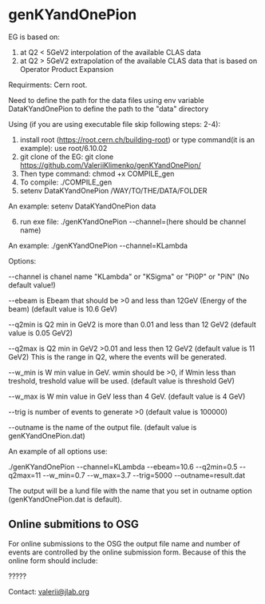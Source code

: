 # genKYandOnePion
EG is based on:
1) at Q2 < 5GeV2 interpolation of the available CLAS data 
2) at Q2 > 5GeV2 extrapolation of the available CLAS data that is based on Operator Product Expansion 

Requirments: Cern root.

Need to define the path for the data files using env variable DataKYandOnePion to define the path to the "data" directory

Using (if you are using executable file skip following steps: 2-4):

1) install root (https://root.cern.ch/building-root) or type command(it is an example): use root/6.10.02
2) git clone of the EG: git clone https://github.com/ValeriiKlimenko/genKYandOnePion/ 
3) Then type command: chmod +x COMPILE_gen
4) To compile: ./COMPILE_gen
5) setenv DataKYandOnePion /WAY/TO/THE/DATA/FOLDER

An example: setenv DataKYandOnePion data

6) run exe file: ./genKYandOnePion --channel=(here should be channel name)

An example: ./genKYandOnePion --channel=KLambda

Options:

--channel is chanel name "KLambda" or "KSigma" or "Pi0P" or "PiN" (No default value!)

--ebeam is Ebeam that should be >0 and less than 12GeV (Energy of the beam) (default value is 10.6 GeV)

--q2min is Q2 min in GeV2 is more than 0.01 and less than 12 GeV2 (default value is 0.05 GeV2)

--q2max is Q2 min in GeV2 >0.01 and less then 12 GeV2 (default value is 11 GeV2)
This is the range in Q2, where the events will be generated.

--w_min is W min value in GeV. wmin should be >0,  if Wmin less than treshold, treshold value will be used. (default value is threshold GeV) 

--w_max is W min value in GeV less than 4 GeV. (default value is 4 GeV)

--trig is number of events to generate >0  (default value is 100000)

--outname is the name of the output file. (default value is genKYandOnePion.dat)

An example of all options use:

./genKYandOnePion --channel=KLambda --ebeam=10.6 --q2min=0.5 --q2max=11 --w_min=0.7 --w_max=3.7 --trig=5000 --outname=result.dat

	
The output will be a lund file with the name that you set in outname option (genKYandOnePion.dat is default).

## Online submitions to OSG

For online submissions to the OSG the output file name and number of events are controlled by the online submission form. Because of this the online form should include:


?????


Contact: valerii@jlab.org
